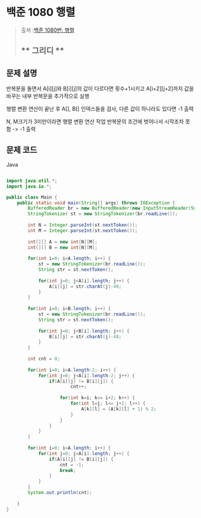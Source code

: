 # 백준 1080 행렬

>  출처 :[백준 1080번: 행렬](https://www.acmicpc.net/problem/1080)
> 
>  ## ** 그리디 **
 
## 문제 설명

반복문을 돌면서 A[i][j]와 B[i][j]의 값이 다르다면 횟수+1시키고 A[i+2][j+2]까지 값을 바꾸는 내부 반복문을 추가적으로 실행

행렬 변환 연산이 끝난 후 A[], B[] 인덱스들을 검사, 다른 값이 하나라도 있다면 -1 출력

N, M크기가 3미만이라면 행렬 변환 연산 작업 반복문의 조건에 벗어나서 시작조차 못함 -> -1 출력

## 문제 코드
Java
```java

import java.util.*;
import java.io.*;

public class Main {
	public static void main(String[] args) throws IOException {
		BufferedReader br = new BufferedReader(new InputStreamReader(System.in));
		StringTokenizer st = new StringTokenizer(br.readLine());
		
		int N = Integer.parseInt(st.nextToken());
		int M = Integer.parseInt(st.nextToken());
		
		int[][] A = new int[N][M];
		int[][] B = new int[N][M];
		
		for(int i=0; i<A.length; i++) {
			st = new StringTokenizer(br.readLine());
			String str = st.nextToken();
			
			for(int j=0; j<A[i].length; j++) {
				A[i][j] = str.charAt(j)-48;
			}
		}
		
		for(int i=0; i<B.length; i++) {
			st = new StringTokenizer(br.readLine());
			String str = st.nextToken();
			
			for(int j=0; j<B[i].length; j++) {
				B[i][j] = str.charAt(j)-48;
			}
		}
		
		int cnt = 0;
		
		for(int i=0; i<A.length-2; i++) {
			for(int j=0; j<A[i].length-2; j++) {
				if(A[i][j] != B[i][j]) {
						cnt++;
					
					for(int k=i; k<= i+2; k++) {
						for(int l=j; l<= j+2; l++) {
							A[k][l] = (A[k][l] + 1) % 2; 
						}
					}
				}
			}
		}
		
		for(int i=0; i<A.length; i++) {
			for(int j=0; j<A[i].length; j++) {
				if(A[i][j] != B[i][j]) {
					cnt = -1;
					break;
				}
			}
		}
		System.out.println(cnt);
		
	}
}
